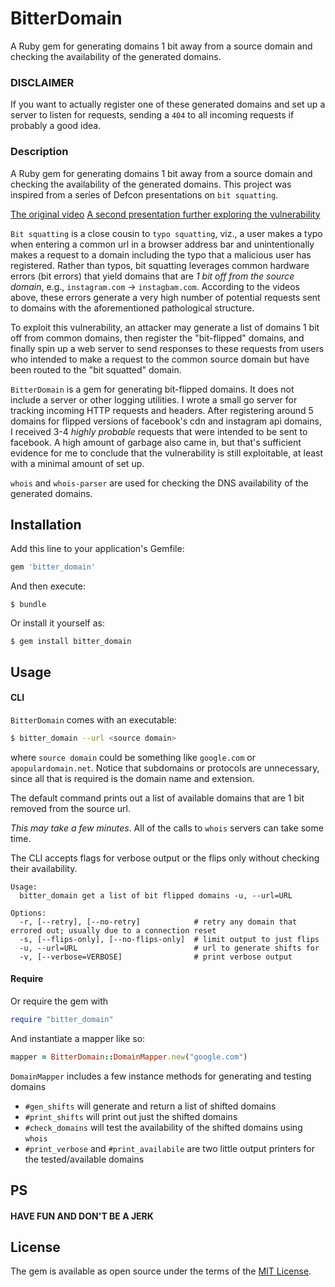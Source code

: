 # BitterDomain
A Ruby gem for generating domains 1 bit away from a source domain and checking the availability of the generated domains.

### DISCLAIMER
If you want to actually register one of these generated domains and set up a server to listen for requests, sending a `404` to all incoming requests if probably a good idea.

### Description
A Ruby gem for generating domains 1 bit away from a source domain and checking the availability of the generated domains.
This project was inspired from a series of Defcon presentations on `bit squatting`.

[The original video](https://www.youtube.com/watch?v=aT7mnSstKGs)
[A second presentation further exploring the vulnerability](https://www.youtube.com/watch?v=IhwE1S4x36s)

`Bit squatting` is a close cousin to `typo squatting`, viz., a user makes a typo when entering a common url in a browser address bar and unintentionally makes a request to a domain including the typo that a malicious user has registered.  Rather than typos, bit squatting leverages common hardware errors (bit errors) that yield domains that are _1 bit off from the source domain_, e.g., `instagram.com` -> `instagbam.com`.  According to the videos above, these errors generate a very high number of potential requests sent to domains with the aforementioned pathological structure.

To exploit this vulnerability, an attacker may generate a list of domains 1 bit off from common domains, then register the "bit-flipped" domains, and finally spin up a web server to send responses to these requests from users who intended to make a request to the common source domain but have been routed to the "bit squatted" domain.

`BitterDomain` is a gem for generating bit-flipped domains.  It does not include a server or other logging utilities.  I wrote a small go server for tracking incoming HTTP requests and headers.  After registering around 5 domains for flipped versions of facebook's cdn and instagram api domains, I received 3-4 _highly probable_ requests that were intended to be sent to facebook.  A high amount of garbage also came in, but that's sufficient evidence for me to conclude that the vulnerability is still exploitable, at least with a minimal amount of set up.

`whois` and `whois-parser` are used for checking the DNS availability of the generated domains.

## Installation

Add this line to your application's Gemfile:

```ruby
gem 'bitter_domain'
```

And then execute:

    $ bundle

Or install it yourself as:

    $ gem install bitter_domain

## Usage

#### CLI

`BitterDomain` comes with an executable:

```bash
$ bitter_domain --url <source domain>
```

where `source domain` could be something like `google.com` or `apopulardomain.net`.  Notice that subdomains or protocols are unnecessary, since all that is required is the domain name and extension.

The default command prints out a list of available domains that are 1 bit removed from the source url. 

*This may take a few minutes*.  All of the calls to `whois` servers can take some time.

The CLI accepts flags for verbose output or the flips only without checking their availability.

```
Usage:
  bitter_domain get a list of bit flipped domains -u, --url=URL

Options:
  -r, [--retry], [--no-retry]            # retry any domain that errored out; usually due to a connection reset
  -s, [--flips-only], [--no-flips-only]  # limit output to just flips
  -u, --url=URL                          # url to generate shifts for
  -v, [--verbose=VERBOSE]                # print verbose output

```

#### Require

Or require the gem with
```ruby
require "bitter_domain"
```

And instantiate a mapper like so:

```ruby
mapper = BitterDomain::DomainMapper.new("google.com")
```

`DomainMapper` includes a few instance methods for generating and testing domains
- `#gen_shifts` will generate and return a list of shifted domains
- `#print_shifts` will print out just the shifted domains
- `#check_domains` will test the availability of the shifted domains using `whois`
- `#print_verbose` and `#print_availabile` are two little output printers for the tested/available domains


## PS

#### HAVE FUN AND DON'T BE A JERK



## License

The gem is available as open source under the terms of the [MIT License](https://opensource.org/licenses/MIT).
